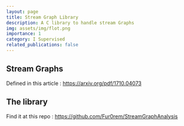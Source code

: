 ```yaml
---
layout: page
title: Stream Graph Library
description: A C library to handle stream Graphs
img: assets/img/flot.png
importance: 1
category: I Supervised
related_publications: false
---
```



## Stream Graphs
Defined in this article : https://arxiv.org/pdf/1710.04073

## The library
Find it at this repo : https://github.com/Fur0rem/StreamGraphAnalysis
